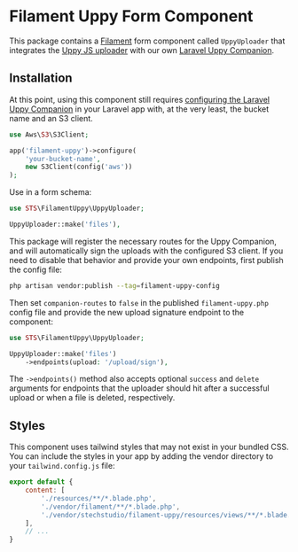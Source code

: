 # Filament Uppy Form Component
This package contains a [Filament](https://filamentphp.com/) form component called `UppyUploader` that integrates the
[Uppy JS uploader](https://uppy.io) with our own [Laravel Uppy Companion](https://github.com/stechstudio/laravel-uppy-companion).

## Installation
At this point, using this component still requires
[configuring the Laravel Uppy Companion](https://github.com/stechstudio/laravel-uppy-companion/blob/master/README.md#service-provider-configuration)
in your Laravel app with, at the very least, the bucket name and an S3 client.

```php
use Aws\S3\S3Client;

app('filament-uppy')->configure(
    'your-bucket-name',
    new S3Client(config('aws'))
);
```

Use in a form schema:
```php
use STS\FilamentUppy\UppyUploader;

UppyUploader::make('files'),
```

This package will register the necessary routes for the Uppy Companion, and will automatically sign the uploads with the
configured S3 client. If you need to disable that behavior and provide your own endpoints, first publish the config file:

```bash
php artisan vendor:publish --tag=filament-uppy-config
```

Then set `companion-routes` to `false` in the published `filament-uppy.php` config file and provide the
new upload signature endpoint to the component:

```php
use STS\FilamentUppy\UppyUploader;

UppyUploader::make('files')
    ->endpoints(upload: '/upload/sign'),
```

The `->endpoints()` method also accepts optional `success` and `delete` arguments for endpoints that the uploader
should hit after a successful upload or when a file is deleted, respectively.

## Styles
This component uses tailwind styles that may not exist in your bundled CSS. You can include the styles in your app by
adding the vendor directory to your `tailwind.config.js` file:

```js
export default {
    content: [
        './resources/**/*.blade.php',
        './vendor/filament/**/*.blade.php',
        './vendor/stechstudio/filament-uppy/resources/views/**/*.blade.php', // Filament Uppy's vendor directory
    ],
    // ...
}
```
